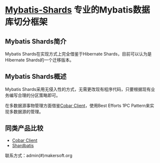 # [Mybatis-Shards][1] 专业的Mybatis数据库切分框架

## Mybatis Shards简介

Mybatis Shards在实现方式上完全借鉴于Hibernate Shards，目前可以认为是Hibernate Shards的一个迁移版本。

## Mybatis Shards概述

Mybatis Shards采用无侵入性的方式，无需更改现有程序代码，只要根据现有业务编写合理的分区策略即可。

在多数据源事物管理方面借鉴[Cobar Client][2]，使用Best Efforts 1PC Pattern来实现多数据源的管理。


## 同类产品比较

 - [Cobar Client][2]
 - [Shardbatis][3]


联系方式：admin(#)makersoft.org

  [1]: http://www.makersoft.org
  [2]: http://code.alibabatech.com/wiki/display/CobarClient/Home
  [3]: http://code.google.com/p/shardbatis/